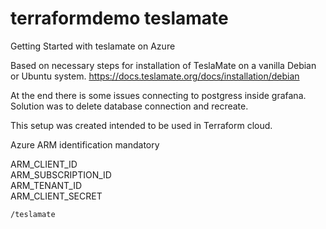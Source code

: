 # terraformdemo teslamate
Getting Started with teslamate on Azure

Based on necessary steps for installation of TeslaMate on a vanilla Debian or Ubuntu system.
https://docs.teslamate.org/docs/installation/debian

At the end there is some issues connecting to postgress inside grafana. 
Solution was to delete database connection and recreate.

This setup was created intended to be used in Terraform cloud.

Azure ARM identification mandatory

ARM_CLIENT_ID  
ARM_SUBSCRIPTION_ID  
ARM_TENANT_ID  
ARM_CLIENT_SECRET  

```bash
/teslamate


```
